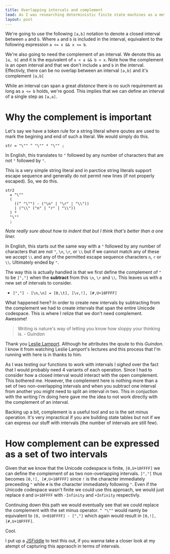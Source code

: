 ```yaml
---
title: Overlapping intervals and complement
lead: As I was researching deterministic finite state machines as a method of lexical analysis I noticed that the superset construction worked very poorly with large set of symbols, which is the result of negation within the Unicode codespace. These things are in the end, implemented in the form of a search problem with intervals. Modelling this using intervals we end up with a practical set of symbols and not state tables having 1,114,112 code points.
layout: post
---
```


We're going to use the following `[a,b]` notation to denote a closed interval between `a` and `b`. Where `a` and `b` is included in the interval, equivalent to the following expression `a <= x && x <= b`.

We're also going to need the complement of an interval. We denote this as `]a, b[` and it is the equivalent of `x < a && b < x`. Note how the complement is an open interval and that we don't include `a` and `b` in the interval. Effectivly, there can be no overlap between an interval `[a,b]` and it's complement `]a,b[`

While an interval can span a great *distance* there is no such requirement as long as `a <= b` holds, we're good. This implies that we can define an interval of a single step as `[a,a]`.

# Why the complement is important

Let's say we have a token rule for a string literal where qoutes are used to mark the begining and end of such a literal. We would simply do this.

~~~
str = "\"" ^ "\"" * "\"" ;
~~~

In English, this translates to `"` followed by any number of characters that are not `"` followed by `"`.

This is a very simple string literal and in parctice string literals support escape sequence and generally do not permit new lines (if not properly escaped). So, we do this.

~~~
str2 
  = "\"" 
  (
    ((^ "\"") - ("\n" | "\r" | "\\"))
    | ("\\" ("n" | "r" | "\\"))
  ) * 
  "\"" 
  ;
~~~

*Note really sure about how to indent that but I think that's better than a one liner.*

In English, this starts out the same way with a `"` followed by any number of characters that are not `"`, `\n`, `\r`, or `\\` but if we cannot match any of these we accept `\\` and any of the permitted escape sequence characters `n`, `r` or `\\`. Ultimately ended by `"`.

The way this is actually handled is that we first define the complement of `"` to be `]","]` when the **subtract** from this `\n`,  `\r` and `\\`. This leaves us with a new set of intervals to consider.

* `]","] - [\n,\n] = [0,\t], [\v,!], [#,U+10FFFF]`

What happened here? In order to create new intervals by subtracting from the complement we had to create intervals that span the entire Unicode codespace. This is where I relize that we don't need complement. Awesome!

> Writing is nature's way of letting you know how sloppy your thinking is. - Guindon

 Thank you [Leslie Lamport](https://youtu.be/-4Yp3j_jk8Q?t=1m59s). Although he attributes the qoute to this *Guindon*. I know it from watching Leslie Lamport's lectures and this process that I'm running with here is in thanks to him.

As I was testing our functions to work with intervals I *sighed* over the fact that I would probably need 4 variants of each operation. Since I had to consider how a closed interval would interact with the open complement. This bothered me. However, the complement here is nothing more than a set of two non-overlapping intervals and when you subtract one interval from another you might need to split an interval in two. This in conjuction with the writing I'm doing here gave me the idea to not work directly with the complement of an interval.
 
Backing up a bit, complement is a useful tool and so is the set minus operation. It's very impractical if you are building state tables but not if we can express our stuff with intervals (the number of intervals are still few).
 
# How complement can be expressed as a set of two intervals

Given that we know that the Unicode codespace is finite, `[0,U+10FFFF]` we can define the complement of as two non-overlapping intervals. `]","[` thus becomes `[0,!], [#,U+10FFFF]` since `!` is the character immediately preceeding `"` while `#` is the character immediately following `"`. Even if the Unicode codespace wasn't finite we could use this approach, we would just replace `0` and `U+10FFFF` with `-Infinity` and `+Infinity` respectivly.

Continuing down this path we would eventually see that we could replace the complement with the set minus operator. `^ "\""` would namly be equivalent to `[0, U+010FFFF] - [","]` which again would result in `[0,!], [#,U+10FFFF]`.

Cool.

I put up a [JSFiddle](https://jsfiddle.net/2w57zoa4/1/)  to test this out, if you wanna take a closer look at my atempt of capturing this appraoch in terms of intervals.

